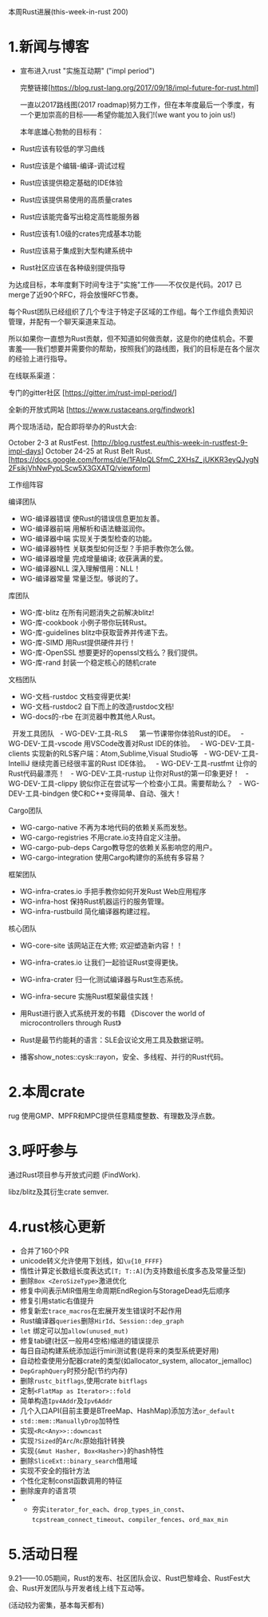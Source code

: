 本周Rust进展(this-week-in-rust 200)
# 1.新闻与博客

- 宣布进入rust "实施互动期" ("impl period")

  完整链接[https://blog.rust-lang.org/2017/09/18/impl-future-for-rust.html]
  
  一直以2017路线图(2017 roadmap)努力工作，但在本年度最后一个季度，有一个更加崇高的目标——希望你能加入我们!(we want you to join us!)
  
  本年底雄心勃勃的目标有：
  
 - Rust应该有较低的学习曲线
 - Rust应该是个编辑-编译-调试过程
 - Rust应该提供稳定基础的IDE体验
 - Rust应该提供易使用的高质量crates
 - Rust应该能完备写出稳定高性能服务器
 - Rust应该有1.0级的crates完成基本功能
 - Rust应该易于集成到大型构建系统中
 - Rust社区应该在各种级别提供指导
 
  为达成目标，本年度剩下时间专注于"实施"工作——不仅仅是代码。2017 已merge了近90个RFC，将会放慢RFC节奏。
  
  每个Rust团队已经组织了几个专注于特定子区域的工作组。每个工作组负责知识管理，并配有一个聊天渠道来互动。
  
  所以如果你一直想为Rust贡献，但不知道如何做贡献，这是你的绝佳机会。不要害羞——我们想要并需要你的帮助，按照我们的路线图，我们的目标是在各个层次的经验上进行指导。
  
  在线联系渠道：
  
  专门的gitter社区   [https://gitter.im/rust-impl-period/]
  
  全新的开放式网站    [https://www.rustaceans.org/findwork]
  
  两个现场活动，配合即将举办的Rust大会:
  
  October 2-3 at RustFest.          [http://blog.rustfest.eu/this-week-in-rustfest-9-impl-days]
  October 24-25 at Rust Belt Rust.  [https://docs.google.com/forms/d/e/1FAIpQLSfmC_2XHsZ_jUKKR3eyQJygN2FsikjVhNwPypLScw5X3GXATQ/viewform]
  
  工作组阵容
  
  编译团队
  - WG-编译器错误	       使Rust的错误信息更加友善。	           	
  - WG-编译器前端         用解析和语法糖滋润你。	        
  - WG-编译器中端         实现关于类型检查的功能。
  - WG-编译器特性	       关联类型如何泛型？手把手教你怎么做。
  - WG-编译器增量	       完成增量编译; 收获满满的爱。	
  - WG-编译器NLL	        深入理解借用：NLL！	
  - WG-编译器常量	       常量泛型。够说的了。	
  
  库团队
  - WG-库-blitz	        在所有问题消失之前解决blitz!
  - WG-库-cookbook	      小例子带你玩转Rust。	
  - WG-库-guidelines     blitz中获取营养并传递下去。    	
  - WG-库-SIMD	          用Rust提供硬件并行！	
  - WG-库-OpenSSL	      想要更好的openssl文档么？我们提供。	
  - WG-库-rand           封装一个稳定核心的随机crate           	

  文档团队
  - WG-文档-rustdoc	     文档变得更优美!
  - WG-文档-rustdoc2	   自下而上的改造rustdoc文档!
  - WG-docs的-rbe	      在浏览器中教其他人Rust。	

  开发工具团队
  - WG-DEV-工具-RLS	     第一节课带你体验Rust的IDE。
  - WG-DEV-工具-vscode	 用VSCode改善对Rust IDE的体验。
  - WG-DEV-工具-clients	 实现新的RLS客户端：Atom,Sublime,Visual Studio等
  - WG-DEV-工具-IntelliJ 继续完善已经很丰富的Rust IDE体验。
  - WG-DEV-工具-rustfmt	 让你的Rust代码最漂亮！
  - WG-DEV-工具-rustup	 让你对Rust的第一印象更好！
  - WG-DEV-工具-clippy	 貌似你正在尝试写一个检查小工具。需要帮助么？
  - WG-DEV-工具-bindgen  使C和C++变得简单、自动、强大！	

  Cargo团队
  - WG-cargo-native     不再为本地代码的依赖关系而发愁。
  - WG-cargo-registries 不用crate.io支持自定义注册。
  - WG-cargo-pub-deps   Cargo教导您的依赖关系影响您的用户。
  - WG-cargo-integration 使用Cargo构建你的系统有多容易？

  框架团队
  - WG-infra-crates.io	手把手教你如何开发Rust Web应用程序
  - WG-infra-host	      保持Rust机器运行的服务管理。
  - WG-infra-rustbuild	简化编译器构建过程。

  核心团队
  - WG-core-site	      该网站正在大修; 欢迎塑造新内容！！
  - WG-infra-crates.io	让我们一起验证Rust变得更快。
  - WG-infra-crater	    归一化测试编译器与Rust生态系统。
  - WG-infra-secure	    实施Rust框架最佳实践！

- 用Rust进行嵌入式系统开发的书籍 《Discover the world of microcontrollers through Rust》
- Rust是最节约能耗的语言：SLE会议论文用工具及数据证明。
- 播客show_notes::cysk::rayon，安全、多线程、并行的Rust代码。

# 2.本周crate
rug 使用GMP、MPFR和MPC提供任意精度整数、有理数及浮点数。

# 3.呼吁参与
   通过Rust项目参与开放式问题 (FindWork).
   
   libz/blitz及其衍生crate semver.
   
# 4.rust核心更新
   - 合并了160个PR
   - unicode转义允许使用下划线，如`\u{10_FFFF}`
   - 惰性计算定长数组长度表达式`[T; T::A]`(为支持数组长度多态及常量泛型)
   - 删除`Box <ZeroSizeType>`激进优化
   - 修复中间表示MIR借用生命周期EndRegion与StorageDead先后顺序
   - 修复引用static右值提升
   - 修复新宏`trace_macros`在宏展开发生错误时不起作用
   - Rust编译器`queries`删除`HirId`、`Session::dep_graph`
   - `let` 绑定可以加`allow(unused_mut)`
   - 修复tab键(社区一般用4空格)缩进的错误提示
   - 每日自动构建系统添加运行miri测试套(是将来的类型系统更好用)
   - 自动检查使用分配器crate的类型(如allocator_system, allocator_jemalloc)
   - `DepGraphQuery`时预分配(节约内存)
   - 删除`rustc_bitflags`,使用crate `bitflags` 
   - 定制`<FlatMap as Iterator>::fold`
   - 简单构造`Ipv4Addr`及`Ipv6Addr`
   - 几个入口API(目前主要是BTreeMap、HashMap)添加方法`or_default`
   - `std::mem::ManuallyDrop`加特性
   - 实现`<Rc<Any>>::downcast`
   - 实现`?Sized`的`Arc`/`Rc`原始指针转换
   - 实现`{&mut Hasher, Box<Hasher>}`的hash特性
   - 删除`SliceExt::binary_search`借用域
   - 实现不安全的指针方法
   - 个性化定制const函数调用的特征
   - 删除废弃的语言项
   - - 夯实`iterator_for_each`、`drop_types_in_const`、`tcpstream_connect_timeout`、`compiler_fences`、`ord_max_min`
   
   
# 5.活动日程
   9.21——10.05期间，Rust的发布、社区团队会议、Rust巴黎峰会、RustFest大会、Rust开发团队与开发者线上线下互动等。
   
   (活动较为密集，基本每天都有)
  
